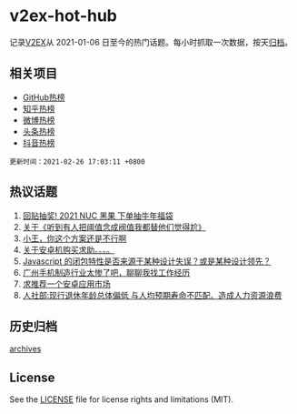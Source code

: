 # v2ex-hot-hub

 记录[V2EX](https://www.v2ex.com/)从 2021-01-06 日至今的热门话题。每小时抓取一次数据，按天[归档](archives)。
 
 ## 相关项目

- [GitHub热榜](https://github.com/snaildev/github-hot-hub)
- [知乎热榜](https://github.com/snaildev/zhihu-hot-hub)
- [微博热榜](https://github.com/snaildev/weibo-hot-hub)
- [头条热榜](https://github.com/snaildev/toutiao-hot-hub)
- [抖音热榜](https://github.com/snaildev/douyin-hot-hub)


 `更新时间：2021-02-26 17:03:11 +0800`

## 热议话题

1. [回贴抽奖! 2021 NUC 黑果 下单抽牛年福袋](https://www.v2ex.com/t/756373)
1. [关于《听到有人把阈值念成阀值我都替他们觉得尬》](https://www.v2ex.com/t/756388)
1. [小王，你这个方案还是不行啊](https://www.v2ex.com/t/756365)
1. [关于安卓机购买求助。。。。](https://www.v2ex.com/t/756366)
1. [Javascript 的闭包特性是否来源于某种设计失误？或是某种设计领先？](https://www.v2ex.com/t/756350)
1. [广州手机制造行业太惨了吧，聊聊我找工作经历](https://www.v2ex.com/t/756264)
1. [求推荐一个安卓应用市场](https://www.v2ex.com/t/756343)
1. [人社部:现行退休年龄总体偏低 与人均预期寿命不匹配、造成人力资源浪费](https://www.v2ex.com/t/756455)

## 历史归档

[archives](archives)

## License

See the [LICENSE](LICENSE) file for license rights and limitations (MIT).
